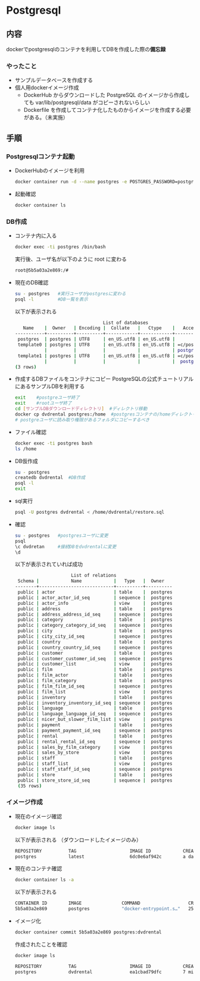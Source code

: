# Postgresql

## 内容

dockerでpostgresqlのコンテナを利用してDBを作成した際の**備忘録**

### やったこと

- サンプルデータベースを作成する
- 個人用dockerイメージ作成
    - DockerHub からダウンロードした PostgreSQL のイメージから作成しても var/lib/postgresql/data がコピーされないらしい
    - Dockerfile を作成してコンテナ化したものからイメージを作成する必要がある。（未実施）

## 手順

### Postgresqlコンテナ起動

- DockerHubのイメージを利用
    ```bash
    docker container run -d --name postgres -e POSTGRES_PASSWORD=postgres -p 5432:5432 postgres
    ```
- 起動確認
    ```bash
    docker container ls
    ```

### DB作成

- コンテナ内に入る
    ```bash
    docker exec -ti postgres /bin/bash
    ```
    実行後、ユーザ名が以下のように root に変わる
    ```bash
    root@5b5a03a2e869:/#
    ```
- 現在のDB確認
    ```bash
    su - postgres   #実行ユーザがpostgresに変わる
    psql -l         #DB一覧を表示
    ```
    以下が表示される
    ```bash
                                     List of databases
       Name    |  Owner   | Encoding |  Collate   |   Ctype    |   Access privileges
    -----------+----------+----------+------------+------------+-----------------------
     postgres  | postgres | UTF8     | en_US.utf8 | en_US.utf8 |
     template0 | postgres | UTF8     | en_US.utf8 | en_US.utf8 | =c/postgres          +
               |          |          |            |            | postgres=CTc/postgres
     template1 | postgres | UTF8     | en_US.utf8 | en_US.utf8 | =c/postgres          +
               |          |          |            |            |  postgres=CTc/postgres
    (3 rows)
    ```
- 作成するDBファイルをコンテナにコピー
PostgreSQLの公式チュートリアルにあるサンプルDBを利用する
    ```bash
    exit    #postgreユーザ終了
    exit    #rootユーザ終了
    cd [サンプルDBダウンロードディレクトリ]  #ディレクトリ移動
    docker cp dvdrental postgres:/home  #postgresコンテナの/homeディレクトリにコピー
    # postgreユーザに読み取り権限があるフォルダにコピーするべき
    ```
- ファイル確認
    ```bash
    docker exec -ti postgres bash
    ls /home
    ```
- DB仮作成
    ```bash
    su - postgres
    createdb dvdrental  #DB作成
    psql -l
    exit
    ```
- sql実行
    ```bash
    psql -U postgres dvdrental < /home/dvdrental/restore.sql
    ```
- 確認
    ```bash
    su - postgres   #postgresユーザに変更
    psql
    \c dvdretan     #接続DBをdvdrentalに変更
    \d
    ```
    以下が表示されていれば成功
    ```bash
                         List of relations
     Schema |            Name            |   Type   |  Owner
    --------+----------------------------+----------+----------
     public | actor                      | table    |  postgres
     public | actor_actor_id_seq         | sequence |  postgres
     public | actor_info                 | view     |  postgres
     public | address                    | table    |  postgres
     public | address_address_id_seq     | sequence |  postgres
     public | category                   | table    |  postgres
     public | category_category_id_seq   | sequence |  postgres
     public | city                       | table    |  postgres
     public | city_city_id_seq           | sequence |  postgres
     public | country                    | table    |  postgres
     public | country_country_id_seq     | sequence |  postgres
     public | customer                   | table    |  postgres
     public | customer_customer_id_seq   | sequence |  postgres
     public | customer_list              | view     |  postgres
     public | film                       | table    |  postgres
     public | film_actor                 | table    |  postgres
     public | film_category              | table    |  postgres
     public | film_film_id_seq           | sequence |  postgres
     public | film_list                  | view     |  postgres
     public | inventory                  | table    |  postgres
     public | inventory_inventory_id_seq | sequence |  postgres
     public | language                   | table    |  postgres
     public | language_language_id_seq   | sequence |  postgres
     public | nicer_but_slower_film_list | view     |  postgres
     public | payment                    | table    |  postgres
     public | payment_payment_id_seq     | sequence |  postgres
     public | rental                     | table    |  postgres
     public | rental_rental_id_seq       | sequence |  postgres
     public | sales_by_film_category     | view     |  postgres
     public | sales_by_store             | view     |  postgres
     public | staff                      | table    |  postgres
     public | staff_list                 | view     |  postgres
     public | staff_staff_id_seq         | sequence |  postgres
     public | store                      | table    |  postgres
     public | store_store_id_seq         | sequence |  postgres
     (35 rows)
    ```

### イメージ作成

- 現在のイメージ確認
    ```bash
    docker image ls
    ```
    以下が表示される
    （ダウンロードしたイメージのみ）
    ```bash
    REPOSITORY          TAG                    IMAGE ID            CREATED             SIZE
    postgres            latest                 6dc0e6af942c        a days ago          312MB
    ```
- 現在のコンテナ確認
    ```bash
    docker container ls -a
    ```
    以下が表示される
    ```bash
    CONTAINER ID        IMAGE               COMMAND                  CREATED             STATUS              PORTS                    NAMES
    5b5a03a2e869        postgres            "docker-entrypoint.s…"   25 hours ago        Up 25 hours         0.0.0.0:5432->5432/tcp   postgres
    ```
- イメージ化
    ```bash
    docker container commit 5b5a03a2e869 postgres:dvdrental
    ```
    作成されたことを確認
    ```bash
    docker image ls
    ```
    ```bash
    REPOSITORY          TAG                    IMAGE ID            CREATED             SIZE
    postgres            dvdrental              ea1cbad79dfc        7 minutes ago       315MB
    ```
